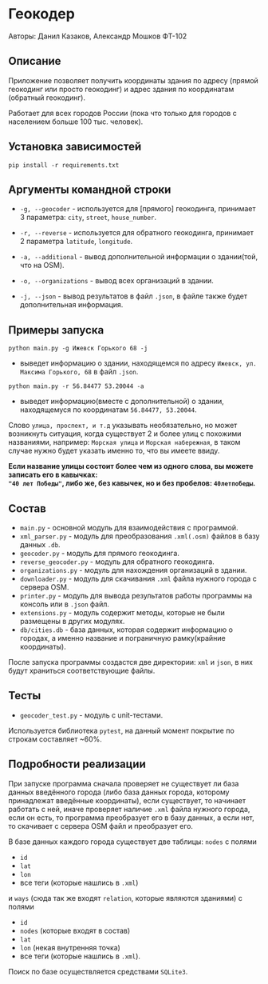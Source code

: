 # Геокодер

Авторы: Данил Казаков, Александр Мошков ФТ-102

## Описание

Приложение позволяет получить координаты здания по адресу (прямой геокодинг или просто геокодинг) и адрес здания по координатам (обратный геокодинг).

Работает для всех городов России (пока что только для городов с населением больше 100 тыс. человек).

## Установка зависимостей
```pip install -r requirements.txt```

## Аргументы командной строки

- ```-g, --geocoder``` - используется для [прямого] геокодинга, принимает 3 параметра: ```city```, ```street```, ```house_number```.

- ```-r, --reverse``` - используется для обратного геокодинга, принимает 2 параметра ```latitude```, ```longitude```.

- ```-a, --additional``` - вывод дополнительной информации о здании(той, что на OSM).

- ```-o, --organizations``` - вывод всех организаций в здании.

- ```-j, --json``` - вывод результатов в файл ```.json```, в файле также будет дополнительная информация.

## Примеры запуска

```python main.py -g Ижевск Горького 68 -j``` 
- выведет информацию о здании, находящемся по адресу ```Ижевск, ул. Максима Горького, 68``` в файл ```.json```.

```python main.py -r 56.84477 53.20044 -a```
- выведет информацию(вместе с дополнительной) о здании, находящемуся по координатам ```56.84477, 53.20044```.


Слово ```улица, проспект, и т.д``` указывать необязательно, но может возникнуть ситуация, когда существует 2 и более улиц с похожими названиями, например: ```Морская улица``` и ```Морская набережная```, в таком случае нужно будет указать именно то, что вы имеете ввиду.

__Если название улицы состоит более чем из одного слова, вы можете записать его в кавычках:  
```"40 лет Победы"```, либо же, без кавычек, но и без пробелов: ```40летпобеды```.__

## Состав

- ```main.py``` - основной модуль для взаимодействия с программой.
- ```xml_parser.py``` - модуль для преобразования ```.xml(.osm)``` файлов в базу данных ```.db```.
- ```geocoder.py``` - модуль для прямого геокодинга.
- ```reverse_geocoder.py``` - модуль для обратного геокодинга.
- ```organizations.py``` - модуль для нахождения организаций в здании.
- ```downloader.py``` - модуль для скачивания ```.xml``` файла нужного города с сервера OSM.
- ```printer.py``` - модуль для вывода результатов работы программы на консоль или в ```.json``` файл.
- ```extensions.py``` - модуль содержит методы, которые не были размещены в других модулях.
- ```db/cities.db``` - база данных, которая содержит информацию о городах, а именно название и пограничную рамку(крайние координаты).

После запуска программы создастся две директории: ```xml``` и ```json```, в них будут храниться соответствующие файлы.

## Тесты

- ```geocoder_test.py``` - модуль с unit-тестами.

Используется библиотека ```pytest```, на данный момент покрытие по строкам составляет ~60%.

## Подробности реализации

При запуске программа сначала проверяет не существует ли база данных введённого города (либо база данных города, которому принадлежат введённые координаты), если существует, то начинает работать с ней, иначе проверяет наличие ```.xml``` файла нужного города, если он есть, то программа преобразует его в базу данных, а если нет, то скачивает с сервера OSM файл и преобразует его.

В базе данных каждого города существует две таблицы: ```nodes``` с полями 
- ```id```
- ```lat```
- ```lon```
- все теги (которые нашлись в ```.xml```)

и ```ways``` (сюда так же входят ```relation```, которые являются зданиями) с полями 
- ```id```
- ```nodes``` (которые входят в состав) 
- ```lat```
- ```lon``` (некая внутренняя точка) 
- все теги (которые нашлись в ```.xml```).

Поиск по базе осуществляется средствами ```SQLite3```.
